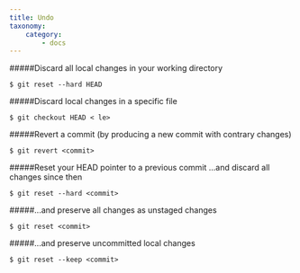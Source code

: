 ```yaml
---
title: Undo
taxonomy:
    category:
        - docs
---
```


#####Discard all local changes in your working directory

	$ git reset --hard HEAD

#####Discard local changes in a specific file

	$ git checkout HEAD < le>

#####Revert a commit (by producing a new commit with contrary changes)

	$ git revert <commit>

#####Reset your HEAD pointer to a previous commit ...and discard all changes since then

	$ git reset --hard <commit>

#####...and preserve all changes as unstaged changes

	$ git reset <commit>
    
#####...and preserve uncommitted local changes

	$ git reset --keep <commit>
    
   